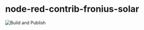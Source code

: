 # node-red-contrib-fronius-solar

![Build and Publish](https://github.com/mabunixda/node-red-contrib-fronius-solar/workflows/Build%20and%20Publish/badge.svg)
